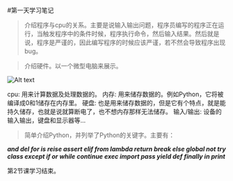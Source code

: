#第一天学习笔记

> 介绍程序与cpu的关系。主要是说输入输出问题，程序员编写的程序正在运行，当触发程序中的条件时候，程序执行命令，然后输入结果。然后就是说，程序是严谨的，因此编写程序的时候应该严谨，若不然会导致程序出现bug。

> 介绍硬件。以一个微型电脑来展示。

![Alt text](https://upload.wikimedia.org/wikipedia/commons/3/3d/RaspberryPi.jpg "微型电脑图")

cpu: 用来计算数据及处理数据的。
内存: 用来储存数据的。例如Python，它将被编译成0和1储存在内存里。
硬盘: 也是用来储存数据的，但是它有个特点，就是能持久储存，也就是说就算断电了，也不想内存那样无法储存。
输入/输出: 设备的输入输出，键盘和显示器等...

> 简单介绍Python，并列举了Python的关键字。主要有：

**_and   del  for   is   reise   assert   elif   from   lambda   return   break   else   global   not   try   class   except   if   or   while   continue   exec   import   pass   yield   def   finally   in   print_**

第2节课学习结束。
